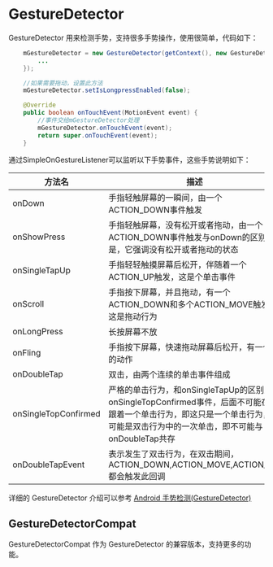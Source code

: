 # GestureDetector

GestureDetector 用来检测手势，支持很多手势操作，使用很简单，代码如下：

```java
    mGestureDetector = new GestureDetector(getContext(), new GestureDetector.SimpleOnGestureListener() {
        ...
    });

    //如果需要拖动，设置此方法
    mGestureDetector.setIsLongpressEnabled(false);

    @Override
    public boolean onTouchEvent(MotionEvent event) {
        //事件交给mGestureDetector处理
        mGestureDetector.onTouchEvent(event);
        return super.onTouchEvent(event);
    }
```

通过SimpleOnGestureListener可以监听以下手势事件，这些手势说明如下：

|方法名 | 描述  |
| ------------ | ------------ |
| onDown  | 手指轻触屏幕的一瞬间，由一个ACTION_DOWN事件触发  |
| onShowPress  | 手指轻触屏幕，没有松开或者拖动，由一个ACTION_DOWN事件触发与onDown的区别是，它强调没有松开或者拖动的状态 |
| onSingleTapUp  |  手指轻轻触摸屏幕后松开，伴随着一个ACTION_UP触发，这是个单击事件 |
| onScroll  | 手指按下屏幕，并且拖动，有一个ACTION_DOWN和多个ACTION_MOVE触发，这是拖动行为  |
| onLongPress | 长按屏幕不放  |
| onFling |  手指按下屏幕，快速拖动屏幕后松开，有一个甩的动作 |
| onDoubleTap | 双击，由两个连续的单击事件组成  |
| onSingleTopConfirmed  | 严格的单击行为，和onSingleTapUp的区别是，onSingleTopConfirmed事件，后面不可能在紧跟着一个单击行为，即这只是一个单击行为，不可能是双击行为中的一次单击，即不可能与onDoubleTap共存|
| onDoubleTapEvent | 表示发生了双击行为，在双击期间，ACTION_DOWN,ACTION_MOVE,ACTION_UP,都会触发此回调  |

详细的 GestureDetector 介绍可以参考 [Android 手势检测(GestureDetector)](https://github.com/GcsSloop/AndroidNote/blob/master/CustomView/Advance/%5B19%5Dgesture-detector.md)

## GestureDetectorCompat

GestureDetectorCompat 作为 GestureDetector 的兼容版本，支持更多的功能。
